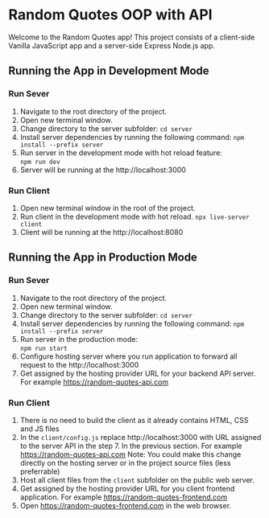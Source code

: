 # Random Quotes OOP with API

Welcome to the Random Quotes app!
This project consists of a client-side Vanilla JavaScript app and a server-side Express Node.js app.

## Running the App in Development Mode

### Run Sever

1. Navigate to the root directory of the project.
2. Open new terminal window.
3. Change directory to the server subfolder:
   `cd server`
4. Install server dependencies by running the following command:
   `npm install --prefix server`
5. Run server in the development mode with hot reload feature:  
   `npm run dev`
6. Server will be running at the http://localhost:3000

### Run Client

1. Open new terminal window in the root of the project.
2. Run client in the development mode with hot reload.
   `npx live-server client`
3. Client will be running at the http://localhost:8080

## Running the App in Production Mode

### Run Sever

1. Navigate to the root directory of the project.
2. Open new terminal window.
3. Change directory to the server subfolder:
   `cd server`
4. Install server dependencies by running the following command:
   `npm install --prefix server`
5. Run server in the production mode:  
   `npm run start`
6. Configure hosting server where you run application to forward all request to the
   http://localhost:3000
7. Get assigned by the hosting provider URL for your backend API server.
   For example https://random-quotes-api.com

### Run Client

1. There is no need to build the client as it already contains HTML, CSS and JS files
2. In the `client/config.js` replace http://localhost:3000 with URL assigned to the
   server API in the step 7. In the previous section. For example https://random-quotes-api.com
   Note: You could make this change directly on the hosting server or in the project source files (less preferrable)
3. Host all client files from the `client` subfolder on the public web server.
4. Get assigned by the hosting provider URL for you client frontend application.
   For example https://random-quotes-frontend.com
5. Open https://random-quotes-frontend.com in the web browser.
